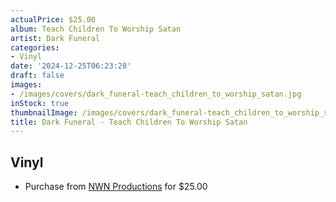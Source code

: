 ```yaml
---
actualPrice: $25.00
album: Teach Children To Worship Satan
artist: Dark Funeral
categories:
- Vinyl
date: '2024-12-25T06:23:28'
draft: false
images:
- /images/covers/dark_funeral-teach_children_to_worship_satan.jpg
inStock: true
thumbnailImage: /images/covers/dark_funeral-teach_children_to_worship_satan-thumb.jpg
title: Dark Funeral - Teach Children To Worship Satan
---
```


## Vinyl
* Purchase from [NWN Productions](http://shop.nwnprod.com/index.php?route=product/product&path=75&product_id=58941&sort=pd.name&order=ASC) for $25.00
